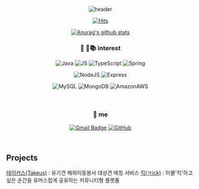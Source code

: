 <div align=center>
 
![header](https://capsule-render.vercel.app/api?type=waving&height=200&text=hi!%20I'm%20Hanhee!&color=gradient)

[![Hits](https://hits.seeyoufarm.com/api/count/incr/badge.svg?url=https%3A%2F%2Fgithub.com%2Fkanghanhee)](https://hits.seeyoufarm.com)
 
[![Anurag's github stats](https://github-readme-stats.vercel.app/api?username=kanghanhee&&count_private=true&show_icons=true)](https://github.com/kanghanhee) 
 
### :eyes: :seedling::books: interest
![Java](https://img.shields.io/badge/Java-007396?style=flat-square&logo=Java&logoColor=white)  ![JS](https://img.shields.io/badge/JavaScript-F7DF1E?style=flat-square&logo=JavaScript&logoColor=black)  ![TypeScript](https://img.shields.io/badge/TypeScript-3178C6?style=flat-square&logo=TypeScript&logoColor=white)  ![Spring](https://img.shields.io/badge/Spring-6DB33F?style=flat-square&logo=Spring&logoColor=white)
<br>
 
![NodeJS](https://img.shields.io/badge/Node.js-339933?style=flat-square&logo=Node.js&logoColor=white)  ![Express](https://img.shields.io/badge/Express-000000?style=flat-square&logo=Express&logoColor=white)
<br>

![MySQL](https://img.shields.io/badge/MySQL-4479A1?style=flat-square&logo=MySQL&logoColor=white)  ![MongoDB](https://img.shields.io/badge/MongoDB-47A248?style=flat-square&logo=MongoDB&logoColor=white)  ![AmazonAWS](https://img.shields.io/badge/AWS-232F3E?style=flat-square&logo=AmazonAWS&logoColor=white)
<br><br><br>
  
### :raised_hands: me
[![Gmail Badge](https://img.shields.io/badge/Gmail-d14836?style=flat-square&logo=Gmail&logoColor=white&link=mailto:snugyun01@gmail.com)](mailto:snugyun01@gmail.com)
[![GitHub](http://img.shields.io/badge/GitHub-black?style=flat-square&logo=github&link=https://zzsza.github.io/)](https://github.com/kanghanhee)

</div>


<br>

## Projects
[테이커스(Takeus)](https://github.com/TAKE-US/TAKEUS-BACK) : 유기견 해외이동봉사 대상견 매칭 서비스
[킥(ㅋick)](https://github.com/jokj624/sw-slackbot) : 이불'킥'하고 싶은 순간을 유머스럽게 공유하는 커뮤니티형 플랫폼
<br>

<!--
**kanghanhee/kanghanhee** is a ✨ _special_ ✨ repository because its `README.md` (this file) appears on your GitHub profile.

Here are some ideas to get you started:

- 🔭 I’m currently working on ...
- 🌱 I’m currently learning ...
- 👯 I’m looking to collaborate on ...
- 🤔 I’m looking for help with ...
- 💬 Ask me about ...
- 📫 How to reach me: ...
- 😄 Pronouns: ...
- ⚡ Fun fact: ...
-->

